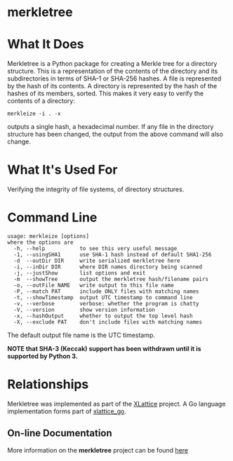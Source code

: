 merkletree
==========


# What It Does

Merkletree is a Python package for creating a Merkle tree for a 
directory structure.  This is a representation of the contents 
of the directory and its subdirectories in terms of SHA-1 or SHA-256
hashes.  A file is represented by the hash of its 
contents.  A directory is represented by the hash of the hashes
of its members, sorted.  This makes it very easy to verify the
contents of a directory:

    merkleize -i . -x 

outputs a single hash, a hexadecimal number.  If any file in the
directory structure has been changed, the output from the above 
command will also change.

# What It's Used For

Verifying the integrity of file systems, of directory structures.


# Command Line

	usage: merkleize [options]
	where the options are
	  -h, --help           to see this very useful message
	  -1, --usingSHA1      use SHA-1 hash instead of default SHA1-256
	  -d  --outDir DIR     write serialized merkletree here
	  -i, --inDir DIR      where DIR names directory being scanned
	  -j, --justShow       list options and exit
	  -m  --showTree       output the merkletree hash/filename pairs
	  -o, --outFile NAME   write output to this file name
	  -P, --match PAT      include ONLY files with matching names
	  -t, --showTimestamp  output UTC timestamp to command line
	  -v, --verbose        verbose: whether the program is chatty
	  -V, --version        show version information
	  -x, --hashOutput     whether to output the top level hash
	  -X, --exclude PAT    don't include files with matching names
	
The default output file name is the UTC timestamp.

**NOTE that SHA-3 (Keccak) support has been withdrawn until it is supported by Python 3.**

# Relationships

Merkletree was implemented as part of the [XLattice](http://www.xlattice.org) 
project.  A Go language implementation forms part of 
[xlattice_go](https://gibhub.com/jddixon/xlattice_go).


## On-line Documentation
More information on the **merkletree** project can be found 
[here](https://jddixon.github.io/merkletree)
